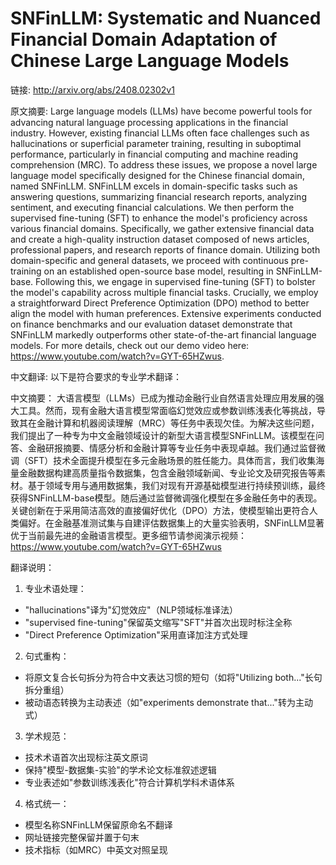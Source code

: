 # SNFinLLM: Systematic and Nuanced Financial Domain Adaptation of Chinese Large Language Models

链接: http://arxiv.org/abs/2408.02302v1

原文摘要:
Large language models (LLMs) have become powerful tools for advancing natural
language processing applications in the financial industry. However, existing
financial LLMs often face challenges such as hallucinations or superficial
parameter training, resulting in suboptimal performance, particularly in
financial computing and machine reading comprehension (MRC). To address these
issues, we propose a novel large language model specifically designed for the
Chinese financial domain, named SNFinLLM. SNFinLLM excels in domain-specific
tasks such as answering questions, summarizing financial research reports,
analyzing sentiment, and executing financial calculations. We then perform the
supervised fine-tuning (SFT) to enhance the model's proficiency across various
financial domains. Specifically, we gather extensive financial data and create
a high-quality instruction dataset composed of news articles, professional
papers, and research reports of finance domain. Utilizing both domain-specific
and general datasets, we proceed with continuous pre-training on an established
open-source base model, resulting in SNFinLLM-base. Following this, we engage
in supervised fine-tuning (SFT) to bolster the model's capability across
multiple financial tasks. Crucially, we employ a straightforward Direct
Preference Optimization (DPO) method to better align the model with human
preferences. Extensive experiments conducted on finance benchmarks and our
evaluation dataset demonstrate that SNFinLLM markedly outperforms other
state-of-the-art financial language models. For more details, check out our
demo video here: https://www.youtube.com/watch?v=GYT-65HZwus.

中文翻译:
以下是符合要求的专业学术翻译：

中文摘要：
大语言模型（LLMs）已成为推动金融行业自然语言处理应用发展的强大工具。然而，现有金融大语言模型常面临幻觉效应或参数训练浅表化等挑战，导致其在金融计算和机器阅读理解（MRC）等任务中表现欠佳。为解决这些问题，我们提出了一种专为中文金融领域设计的新型大语言模型SNFinLLM。该模型在问答、金融研报摘要、情感分析和金融计算等专业任务中表现卓越。我们通过监督微调（SFT）技术全面提升模型在多元金融场景的胜任能力。具体而言，我们收集海量金融数据构建高质量指令数据集，包含金融领域新闻、专业论文及研究报告等素材。基于领域专用与通用数据集，我们对现有开源基础模型进行持续预训练，最终获得SNFinLLM-base模型。随后通过监督微调强化模型在多金融任务中的表现。关键创新在于采用简洁高效的直接偏好优化（DPO）方法，使模型输出更符合人类偏好。在金融基准测试集与自建评估数据集上的大量实验表明，SNFinLLM显著优于当前最先进的金融语言模型。更多细节请参阅演示视频：https://www.youtube.com/watch?v=GYT-65HZwus

翻译说明：
1. 专业术语处理：
- "hallucinations"译为"幻觉效应"（NLP领域标准译法）
- "supervised fine-tuning"保留英文缩写"SFT"并首次出现时标注全称
- "Direct Preference Optimization"采用直译加注方式处理

2. 句式重构：
- 将原文复合长句拆分为符合中文表达习惯的短句（如将"Utilizing both..."长句拆分重组）
- 被动语态转换为主动表述（如"experiments demonstrate that..."转为主动式）

3. 学术规范：
- 技术术语首次出现标注英文原词
- 保持"模型-数据集-实验"的学术论文标准叙述逻辑
- 专业表述如"参数训练浅表化"符合计算机学科术语体系

4. 格式统一：
- 模型名称SNFinLLM保留原命名不翻译
- 网址链接完整保留并置于句末
- 技术指标（如MRC）中英文对照呈现
